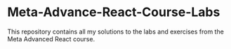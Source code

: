 # Meta-Advance-React-Course-Labs
This repository contains all my solutions to the labs and exercises from the Meta Advanced React course.
